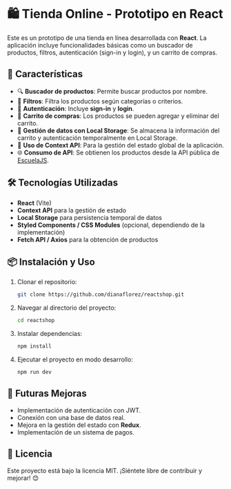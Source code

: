 # 🛍️ Tienda Online - Prototipo en React

Este es un prototipo de una tienda en línea desarrollada con **React**. La aplicación incluye funcionalidades básicas como un buscador de productos, filtros, autenticación (sign-in y login), y un carrito de compras.

## 🚀 Características

- 🔍 **Buscador de productos**: Permite buscar productos por nombre.
- 🎯 **Filtros**: Filtra los productos según categorías o criterios.
- 🔐 **Autenticación**: Incluye **sign-in** y **login**.
- 🛒 **Carrito de compras**: Los productos se pueden agregar y eliminar del carrito.
- 💾 **Gestión de datos con Local Storage**: Se almacena la información del carrito y autenticación temporalmente en Local Storage.
- 🔄 **Uso de Context API**: Para la gestión del estado global de la aplicación.
- 🌐 **Consumo de API**: Se obtienen los productos desde la API pública de [EscuelaJS](https://api.escuelajs.co/api/v1/products).

## 🛠️ Tecnologías Utilizadas

- **React** (Vite)
- **Context API** para la gestión de estado
- **Local Storage** para persistencia temporal de datos
- **Styled Components / CSS Modules** (opcional, dependiendo de la implementación)
- **Fetch API / Axios** para la obtención de productos

## 📦 Instalación y Uso

1. Clonar el repositorio:
   ```sh
   git clone https://github.com/dianaflorez/reactshop.git
   ```
2. Navegar al directorio del proyecto:
   ```sh
   cd reactshop
   ```
3. Instalar dependencias:
   ```sh
   npm install
   ```
4. Ejecutar el proyecto en modo desarrollo:
   ```sh
   npm run dev
   ```

## 📝 Futuras Mejoras

- Implementación de autenticación con JWT.
- Conexión con una base de datos real.
- Mejora en la gestión del estado con **Redux**.
- Implementación de un sistema de pagos.

## 📜 Licencia

Este proyecto está bajo la licencia MIT. ¡Siéntete libre de contribuir y mejorar! 😊

